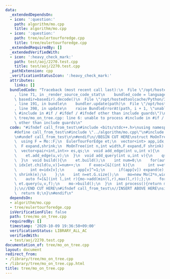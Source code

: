 ```yaml
---
data:
  _extendedDependsOn:
  - icon: ':question:'
    path: algorithm/mo.cpp
    title: algorithm/mo.cpp
  - icon: ':question:'
    path: tree/eulertourforedge.cpp
    title: tree/eulertourforedge.cpp
  _extendedRequiredBy: []
  _extendedVerifiedWith:
  - icon: ':heavy_check_mark:'
    path: test/aoj/2270.test.cpp
    title: test/aoj/2270.test.cpp
  _pathExtension: cpp
  _verificationStatusIcon: ':heavy_check_mark:'
  attributes:
    links: []
  bundledCode: "Traceback (most recent call last):\n  File \"/opt/hostedtoolcache/Python/3.9.0/x64/lib/python3.9/site-packages/onlinejudge_verify/documentation/build.py\"\
    , line 71, in _render_source_code_stat\n    bundled_code = language.bundle(stat.path,\
    \ basedir=basedir).decode()\n  File \"/opt/hostedtoolcache/Python/3.9.0/x64/lib/python3.9/site-packages/onlinejudge_verify/languages/cplusplus.py\"\
    , line 191, in bundle\n    bundler.update(path)\n  File \"/opt/hostedtoolcache/Python/3.9.0/x64/lib/python3.9/site-packages/onlinejudge_verify/languages/cplusplus_bundle.py\"\
    , line 398, in update\n    raise BundleErrorAt(path, i + 1, \"unable to process\
    \ #include in #if / #ifdef / #ifndef other than include guards\")\nonlinejudge_verify.languages.cplusplus_bundle.BundleErrorAt:\
    \ tree/mo_on_tree.cpp: line 6: unable to process #include in #if / #ifdef / #ifndef\
    \ other than include guards\n"
  code: "#ifndef call_from_test\n#include <bits/stdc++.h>\nusing namespace std;\n\n\
    #define call_from_test\n#include \"../algorithm/mo.cpp\"\n#include \"../tree/eulertourforedge.cpp\"\
    \n#undef call_from_test\n\n#endif\n//BEGIN CUT HERE\nstruct MoOnTree{\n  Mo* mo;\n\
    \  using F = Mo::F;\n  EulerTourForEdge et;\n  vector<int> app,idx;\n  int width;\n\
    \  F expand,shrink;\n  MoOnTree(int n,int width,F expand,F shrink):\n    et(n),app(n,0),idx(n),width(width),expand(expand),shrink(shrink){}\n\
    \  vector<pair<int,int>> es,qs;\n  void add_edge(int u,int v){\n    es.emplace_back(u,v);\n\
    \    et.add_edge(u,v);\n  }\n  void add_query(int u,int v){\n    qs.emplace_back(u,v);\n\
    \  }\n  void build(){\n    et.build();\n    int num=0;\n    for(auto[u,v]:es)\
    \ idx[et.child(u,v)]=num++;\n    F exec=[&](int k){\n      int v=et.bottom(k);\n\
    \      int e=idx[v];\n      app[v]^=1;\n      if(app[v]) expand(e);\n      else\
    \ shrink(e);\n    };\n    int n=et.G.size();\n    mo=new Mo(2*n,width,exec,exec);\n\
    \    auto f=[&](int l,int r){mo->add(min(l,r),max(l,r));};\n    for(auto[u,v]:qs)\
    \ et.query(u,v,f);\n    mo->build();\n  }\n  int process(){return mo->process();}\n\
    };\n//END CUT HERE\n#ifndef call_from_test\n//INSERT ABOVE HERE\nsigned main(){\n\
    \  return 0;\n}\n#endif\n"
  dependsOn:
  - algorithm/mo.cpp
  - tree/eulertourforedge.cpp
  isVerificationFile: false
  path: tree/mo_on_tree.cpp
  requiredBy: []
  timestamp: '2020-10-09 19:36:50+09:00'
  verificationStatus: LIBRARY_ALL_AC
  verifiedWith:
  - test/aoj/2270.test.cpp
documentation_of: tree/mo_on_tree.cpp
layout: document
redirect_from:
- /library/tree/mo_on_tree.cpp
- /library/tree/mo_on_tree.cpp.html
title: tree/mo_on_tree.cpp
---
```

